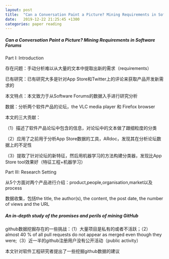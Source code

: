 ```yaml
---
layout: post
title:  "Can a Conversation Paint a Picture? Mining Requirements in Software Forums""An in-depth study of the promises and perils of mining GitHub"
date:   2019-12-22 21:25:45 +1300
categories: paper reading
---
```


##### Can a Conversation Paint a Picture? Mining Requirements in Software Forums

Part I: Introduction

存在问题：手动分析难以从大量的文本中提取出新的需求（requirements）

已有研究：已有研究大多是针对App Store和Twitter上的评论来获取产品开发新需求的

本文特点：本文致力于从Software Forums的数据入手进行研究分析

数据：分析两个软件产品的论坛，the VLC media player 和 Firefox browser



本文的三大贡献：

（1）描述了软件产品论坛中包含的信息，对论坛中的文本做了跟细粒度的分类

（2）应用了之前用于分析App Store数据的工具，ARdoc，发现其在分析论坛数据上的不足性

（3）提取了针对论坛的新特征，然后用机器学习的方法构建分类器，发现比App Store tool效果好（特征工程+机器学习）



Part III: Research Setting

从5个方面对两个产品进行介绍：product,people,organisation,market以及process

数据收集，包括the title, the author(s), the content, the post date, the number of views and the URL



##### An in-depth study of the promises and perils of mining GitHub

github数据挖掘存在的一些挑战：（1）大量项目是私有的或者不活跃；（2）almost 40 % of all pull requests do not appear as merged even though they were;（3）近一半的github注册用户没有公开活动（public activity）

本文针对软件工程研究者提出了一些挖掘github数据的建议

